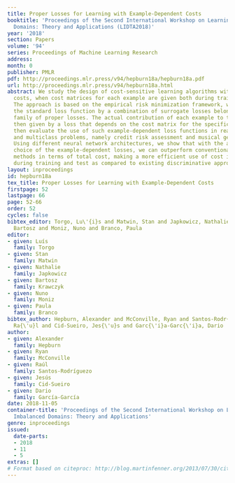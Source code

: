 ```yaml
---
title: Proper Losses for Learning with Example-Dependent Costs
booktitle: 'Proceedings of the Second International Workshop on Learning with Imbalanced
  Domains: Theory and Applications (LIDTA2018)'
year: '2018'
section: Papers
volume: '94'
series: Proceedings of Machine Learning Research
address: 
month: 0
publisher: PMLR
pdf: http://proceedings.mlr.press/v94/hepburn18a/hepburn18a.pdf
url: http://proceedings.mlr.press/v94/hepburn18a.html
abstract: We study the design of cost-sensitive learning algorithms with example-dependent
  costs, when cost matrices for each example are given both during training and test.
  The approach is based on the empirical risk minimization framework, where we replace
  the standard loss function by a combination of surrogate losses belonging to the
  family of proper losses. The actual contribution of each example to the risk is
  then given by a loss that depends on the cost matrix for the specific example. We
  then evaluate the use of such example-dependent loss functions in real-world binary
  and multiclass problems, namely credit risk assessment and musical genre classification.
  Using different neural network architectures, we show that with the appropriate
  choice of the example-dependent losses, we can outperform conventional cost-sensitive
  methods in terms of total cost, making a more efficient use of cost information
  during training and test as compared to existing discriminative approaches.
layout: inproceedings
id: hepburn18a
tex_title: Proper Losses for Learning with Example-Dependent Costs
firstpage: 52
lastpage: 66
page: 52-66
order: 52
cycles: false
bibtex_editor: Torgo, Lu\'{i}s and Matwin, Stan and Japkowicz, Nathalie and Krawczyk,
  Bartosz and Moniz, Nuno and Branco, Paula
editor:
- given: Luís
  family: Torgo
- given: Stan
  family: Matwin
- given: Nathalie
  family: Japkowicz
- given: Bartosz
  family: Krawczyk
- given: Nuno
  family: Moniz
- given: Paula
  family: Branco
bibtex_author: Hepburn, Alexander and McConville, Ryan and Santos-Rodr{\'i}guezo,
  Ra{\'u}l and Cid-Sueiro, Jes{\'u}s and Garc{\'i}a-Garc{\'i}a, Dario
author:
- given: Alexander
  family: Hepburn
- given: Ryan
  family: McConville
- given: Raúl
  family: Santos-Rodríguezo
- given: Jesús
  family: Cid-Sueiro
- given: Dario
  family: García-García
date: 2018-11-05
container-title: 'Proceedings of the Second International Workshop on Learning with
  Imbalanced Domains: Theory and Applications'
genre: inproceedings
issued:
  date-parts:
  - 2018
  - 11
  - 5
extras: []
# Format based on citeproc: http://blog.martinfenner.org/2013/07/30/citeproc-yaml-for-bibliographies/
---
```


